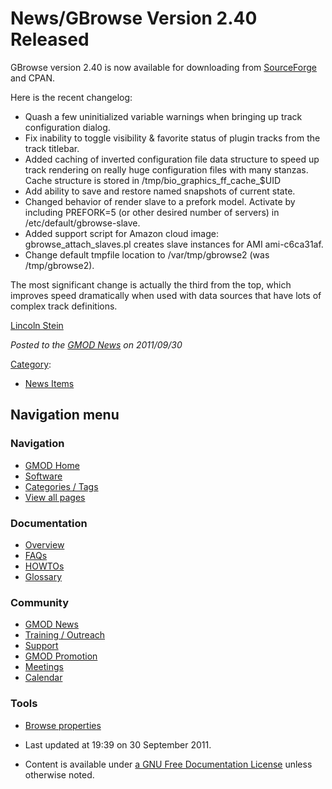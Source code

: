 



<span id="top"></span>




# <span dir="auto">News/GBrowse Version 2.40 Released</span>









GBrowse version 2.40 is now available for downloading from <a
href="http://sourceforge.net/projects/gmod/files/Generic%20Genome%20Browser/GBrowse-2.40/GBrowse-2.40.tar.gz/download"
class="external text" rel="nofollow">SourceForge</a> and CPAN.

Here is the recent changelog:

- Quash a few uninitialized variable warnings when bringing up track
  configuration dialog.
- Fix inability to toggle visibility & favorite status of plugin tracks
  from the track titlebar.
- Added caching of inverted configuration file data structure to speed
  up track rendering on really huge configuration files with many
  stanzas. Cache structure is stored in
  /tmp/bio_graphics_ff_cache\_\$UID
- Add ability to save and restore named snapshots of current state.
- Changed behavior of render slave to a prefork model. Activate by
  including PREFORK=5 (or other desired number of servers) in
  /etc/default/gbrowse-slave.
- Added support script for Amazon cloud image: gbrowse_attach_slaves.pl
  creates slave instances for AMI ami-c6ca31af.
- Change default tmpfile location to /var/tmp/gbrowse2 (was
  /tmp/gbrowse2).

The most significant change is actually the third from the top, which
improves speed dramatically when used with data sources that have lots
of complex track definitions.

[Lincoln Stein](../User%3ALstein "User%3ALstein")

  



*Posted to the [GMOD News](../GMOD_News "GMOD News") on 2011/09/30*






[Category](../Special%3ACategories "Special%3ACategories"):

- [News Items](../Category%3ANews_Items "Category%3ANews Items")






## Navigation menu







<a href="../Main_Page"
style="background-image: url(../../images/GMOD-cogs.png);"
title="Visit the main page"></a>


### Navigation



- <span id="n-GMOD-Home">[GMOD Home](../Main_Page)</span>
- <span id="n-Software">[Software](../GMOD_Components)</span>
- <span id="n-Categories-.2F-Tags">[Categories /
  Tags](../Categories)</span>
- <span id="n-View-all-pages">[View all
  pages](../Special:AllPages)</span>




### Documentation



- <span id="n-Overview">[Overview](../Overview)</span>
- <span id="n-FAQs">[FAQs](../Category%3AFAQ)</span>
- <span id="n-HOWTOs">[HOWTOs](../Category%3AHOWTO)</span>
- <span id="n-Glossary">[Glossary](../Glossary)</span>




### Community



- <span id="n-GMOD-News">[GMOD News](../GMOD_News)</span>
- <span id="n-Training-.2F-Outreach">[Training /
  Outreach](../Training_and_Outreach)</span>
- <span id="n-Support">[Support](../Support)</span>
- <span id="n-GMOD-Promotion">[GMOD Promotion](../GMOD_Promotion)</span>
- <span id="n-Meetings">[Meetings](../Meetings)</span>
- <span id="n-Calendar">[Calendar](../Calendar)</span>




### Tools

- <span id="t-smwbrowselink"><a href="../Special%3ABrowse/News-2FGBrowse_Version_2.40_Released"
  rel="smw-browse">Browse properties</a></span>



- <span id="footer-info-lastmod">Last updated at 19:39 on 30 September
  2011.</span>
<!-- - <span id="footer-info-viewcount">6,865 page views.</span> -->
- <span id="footer-info-copyright">Content is available under
  <a href="http://www.gnu.org/licenses/fdl-1.3.html" class="external"
  rel="nofollow">a GNU Free Documentation License</a> unless otherwise
  noted.</span>

<!-- -->



<!-- -->




